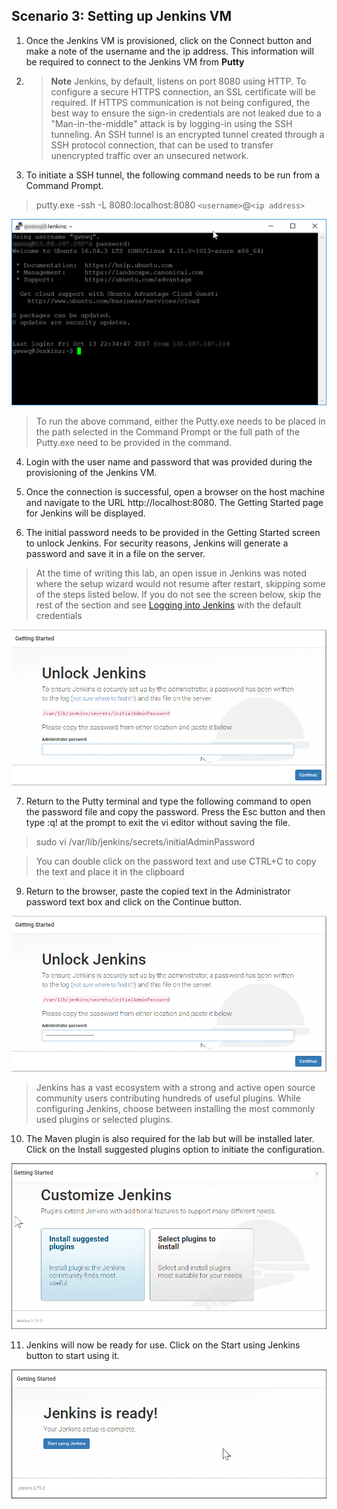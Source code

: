 ## **Scenario 3: Setting up Jenkins VM**

1. Once the Jenkins VM is provisioned, click on the Connect button and make a note of the username and the ip address. This information will be required to connect to the Jenkins VM from **Putty**

1. > **Note**
Jenkins, by default, listens on port 8080 using HTTP. To configure a secure HTTPS connection, an SSL certificate will be required. If HTTPS communication is not being configured, the best way to ensure the sign-in credentials are not leaked due to a "Man-in-the-middle" attack is by logging-in using the SSH tunneling. An SSH tunnel is an encrypted tunnel created through a SSH protocol connection, that can be used to transfer unencrypted traffic over an unsecured network.

1. To initiate a SSH tunnel, the following command needs to be run from a Command Prompt.

> putty.exe -ssh -L 8080:localhost:8080     `<username>`@`<ip address>`

 ![SSH](imgs/ssh2.png)

>To run the above command, either the Putty.exe needs to be placed in the path selected in the Command Prompt or the full path of the Putty.exe need to be provided in the command.

4.  Login with the user name and password that was provided during the provisioning of the Jenkins VM.

1. Once the connection is successful, open a browser on the host machine and navigate to the URL http://localhost:8080. The Getting Started page for Jenkins will be displayed.

1. The initial password needs to be provided in the Getting Started screen to unlock Jenkins. For security reasons, Jenkins will generate a password and save it in a file on the server.

> At the time of writing this lab, an open issue in Jenkins was noted where the setup wizard would not resume after restart, skipping some of the steps listed below. If you do not see the screen below, skip the rest of the section and see [Logging into Jenkins](https://github.com/Microsoft/almvm/tree/master/labs/vstsextend/Jenkins#logging-into-jenkins-with-the-default-credentials) with the default credentials

![jenkinsinitialemptypwd](imgs/jenkinsinitialemptypwd.png)

7. Return to the Putty terminal and type the following command to open the password file and copy the password. Press the Esc button and then type :q! at the prompt to exit the vi editor without saving the file.

>sudo vi /var/lib/jenkins/secrets/initialAdminPassword

>You can double click on the password text and use CTRL+C to copy the text and place it in the clipboard

9. Return to the browser, paste the copied text in the Administrator password text box and click on the Continue button.

![jenkinsinitialpwd](imgs\jenkinsinitialpwd.png)

>Jenkins has a vast ecosystem with a strong and active open source community users contributing hundreds of useful plugins. While configuring Jenkins, choose between installing the most commonly used plugins or selected plugins.

10. The Maven plugin is also required for the lab but will be installed later. Click on the Install suggested plugins option to initiate the configuration.

![customizejenkins-plugins](imgs/customizejenkins-plugins.png)

11. Jenkins will now be ready for use. Click on the Start using Jenkins button to start using it.

![jenkinsready](imgs/jenkinsready.png)



